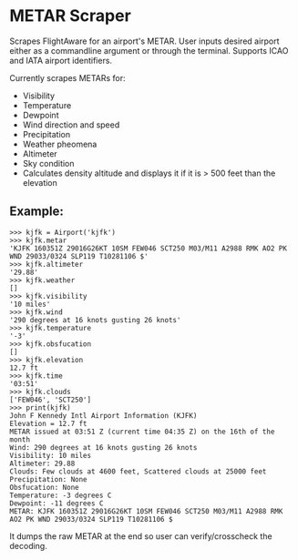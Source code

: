 # METAR Scraper
Scrapes FlightAware for an airport's METAR. User inputs desired airport either as a commandline argument or through the terminal. Supports ICAO and IATA airport identifiers.

Currently scrapes METARs for:

* Visibility
* Temperature
* Dewpoint
* Wind direction and speed
* Precipitation
* Weather pheomena
* Altimeter
* Sky condition
* Calculates density altitude and displays it if it is > 500 feet than the elevation

## Example:

    >>> kjfk = Airport('kjfk')
    >>> kjfk.metar
    'KJFK 160351Z 29016G26KT 10SM FEW046 SCT250 M03/M11 A2988 RMK AO2 PK WND 29033/0324 SLP119 T10281106 $'
    >>> kjfk.altimeter
    '29.88'
    >>> kjfk.weather
    []
    >>> kjfk.visibility
    '10 miles'
    >>> kjfk.wind
    '290 degrees at 16 knots gusting 26 knots'
    >>> kjfk.temperature
    '-3'
    >>> kjfk.obsfucation
    []
    >>> kjfk.elevation
    12.7 ft
    >>> kjfk.time
    '03:51'
    >>> kjfk.clouds
    ['FEW046', 'SCT250']
    >>> print(kjfk)
    John F Kennedy Intl Airport Information (KJFK)
    Elevation = 12.7 ft   
    METAR issued at 03:51 Z (current time 04:35 Z) on the 16th of the month
    Wind: 290 degrees at 16 knots gusting 26 knots
    Visibility: 10 miles
    Altimeter: 29.88
    Clouds: Few clouds at 4600 feet, Scattered clouds at 25000 feet
    Precipitation: None
    Obsfucation: None
    Temperature: -3 degrees C
    Dewpoint: -11 degrees C
    METAR: KJFK 160351Z 29016G26KT 10SM FEW046 SCT250 M03/M11 A2988 RMK AO2 PK WND 29033/0324 SLP119 T10281106 $

It dumps the raw METAR at the end so user can verify/crosscheck the decoding.
